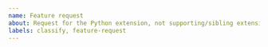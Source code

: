 ```yaml
---
name: Feature request
about: Request for the Python extension, not supporting/sibling extensions
labels: classify, feature-request
---
```


